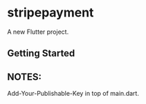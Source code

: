 # stripepayment

A new Flutter project.

## Getting Started
## NOTES:
 Add-Your-Publishable-Key in top of main.dart.

